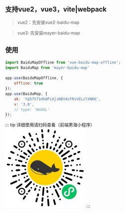 ## 支持vue2，vue3，vite|webpack

> vue2：先安装vue2-baidu-map

> vue3: 先安装mayer-baidu-map

## 使用
```js
import BaiduMapOffline from 'vue-baidu-map-offline';
import BaiduMap from 'mayer-baidu-map'

app.use(BaiduMapOffline, {
    offline: true
});
app.use(BaiduMap, {
    ak: 'Yp57V71dkOPiXjiN8VdcFRsVELzlVNKK',
    v: '3.0',
    // type: 'WebGL'
});

```

::: tip 详细使用请扫码查看（前端男海小程序）
![前端男海小程序](../image/fe-sea-mini.jpg)
:::